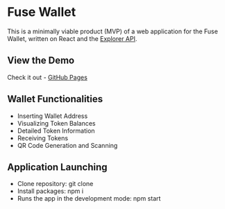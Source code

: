 # Fuse Wallet

This is a minimally viable product (MVP) of a web application for the Fuse Wallet, written on React and the [Explorer API](https://explorer.fuse.io/api-docs).

## View the Demo
Сheck it out - [GitHub Pages](https://yeivanova.github.io/fuse-wallet/)

## Wallet Functionalities

- Inserting Wallet Address
- Visualizing Token Balances
- Detailed Token Information
- Receiving Tokens
- QR Code Generation and Scanning

## Application Launching

- Clone repository: git clone
- Install packages: npm i
- Runs the app in the development mode: npm start
